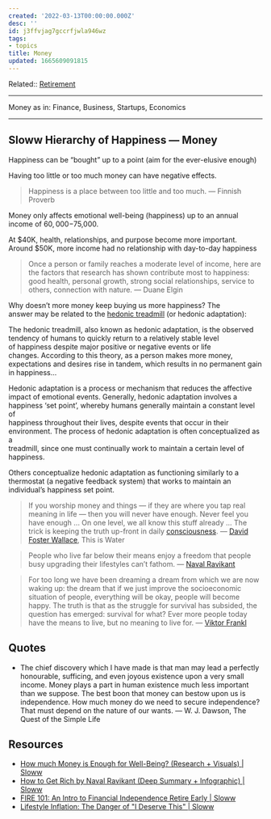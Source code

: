 ```yaml
---
created: '2022-03-13T00:00:00.000Z'
desc: ''
id: j3ffvjag7gccrfjwla946wz
tags:
- topics
title: Money
updated: 1665609091815
---
```

   
Related:: [Retirement](../topics/Retirement.md)   
   
   
---   
   
Money as in: Finance, Business, Startups, Economics   
   
   
---   
   
## Sloww Hierarchy of Happiness — Money   
   
Happiness can be “bought” up to a point (aim for the ever-elusive enough)   
   
Having too little or too much money can have negative effects.   
   
> Happiness is a place between too little and too much. — Finnish Proverb   
   
Money only affects emotional well-being (happiness) up to an annual   
income of $60,000-$75,000.   
   
At $40K, health, relationships, and purpose become more important. Around $50K, more income had no relationship with day-to-day happiness   
   
> Once a person or family reaches a moderate level of income, here are the factors that research has shown contribute most to happiness: good health, personal growth, strong social relationships, service to others, connection with nature. — Duane Elgin   
   
Why doesn’t more money keep buying us more happiness? The   
answer may be related to the [hedonic treadmill](../archive/hedonic%20treadmill.md) (or hedonic adaptation):   
   
The hedonic treadmill, also known as hedonic adaptation, is the observed   
tendency of humans to quickly return to a relatively stable level   
of happiness despite major positive or negative events or life   
changes. According to this theory, as a person makes more money, expectations and desires rise in tandem, which results in no permanent gain in happiness...   
   
Hedonic adaptation is a process or mechanism that reduces the affective impact of emotional events. Generally, hedonic adaptation involves a happiness ‘set point’, whereby humans generally maintain a constant level of   
happiness throughout their lives, despite events that occur in their   
environment. The process of hedonic adaptation is often conceptualized as a   
treadmill, since one must continually work to maintain a certain level of happiness.   
   
Others conceptualize hedonic adaptation as functioning similarly to a thermostat (a negative feedback system) that works to maintain an individual’s happiness set point.   
   
> If you worship money and things — if they are where you tap real meaning in life — then you will never have enough. Never feel you have enough ... On one level, we all know this stuff already ... The trick is keeping the truth up-front in daily [consciousness](../topics/consciousness.md). — [David Foster Wallace](../resources/people/David%20Foster%20Wallace.md), This is Water   
   
> People who live far below their means enjoy a freedom that people busy upgrading their lifestyles can’t fathom. — [Naval Ravikant](/not_created.md)   
   
> For too long we have been dreaming a dream from which we are now waking up: the dream that if we just improve the socioeconomic situation of people, everything will be okay, people will become happy. The truth is that as the struggle for survival has subsided, the question has emerged: survival for what? Ever more people today have the means to live, but no meaning to live for. — [Viktor Frankl](/not_created.md)   
   
## Quotes   
   
   
- The chief discovery which I have made is that man may lead a perfectly honourable, sufficing, and even joyous existence upon a very small income. Money plays a part in human existence much less important than we suppose. The best boon that money can bestow upon us is independence. How much money do we need to secure independence? That must depend on the nature of our wants. — W. J. Dawson, The Quest of the Simple Life   
   
   
## Resources   
   
   
- [How much Money is Enough for Well-Being? (Research + Visuals) | Sloww](https://www.sloww.co/how-much-money-enough/)   
- [How to Get Rich by Naval Ravikant (Deep Summary + Infographic) | Sloww](https://www.sloww.co/how-to-get-rich-naval-ravikant/)   
- [FIRE 101: An Intro to Financial Independence Retire Early | Sloww](https://www.sloww.co/fire-101/)   
- [Lifestyle Inflation: The Danger of "I Deserve This" | Sloww](https://www.sloww.co/lifestyle-inflation/)